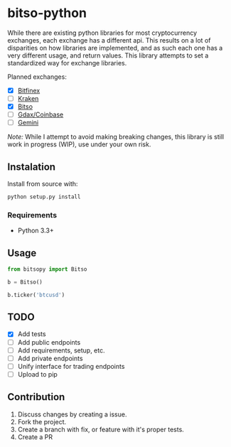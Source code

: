 # bitso-python

While there are existing python libraries for most cryptocurrency exchanges,
each exchange has a different api. This results on a lot of disparities on how libraries are implemented, and as such each one has a very different usage, and return values. This library attempts to set a standardized way for exchange libraries.

Planned exchanges:

- [X] [Bitfinex](https://github.com/Vanclief/bitfinex-python)
- [ ] [Kraken](https://github.com/Vanclief/kraken-python)
- [X] [Bitso](https://github.com/Vanclief/bitso-python)
- [ ] [Gdax/Coinbase](https://github.com/Vanclief/gdax-python)
- [ ] [Gemini](https://github.com/Vanclief/gemini-python)

*Note:* While I attempt to avoid making breaking changes, this library is still 
work in progress (WIP), use under your own risk.


## Instalation
Install from source with:

```py
python setup.py install
```

### Requirements

* Python 3.3+

## Usage

```py
from bitsopy import Bitso

b = Bitso()

b.ticker('btcusd')
```

## TODO

- [X]  Add tests
- [ ]  Add public endpoints
- [ ]  Add requirements, setup, etc.
- [ ]  Add private endpoints
- [ ]  Unify interface for trading endpoints
- [ ]  Upload to pip

## Contribution

1. Discuss changes by creating a issue.
2. Fork the project.
3. Create a branch with fix, or feature with it's proper tests.
4. Create a PR
